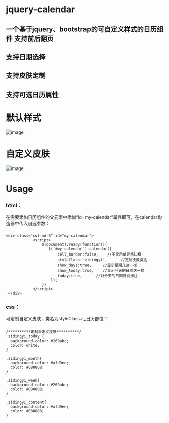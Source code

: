 # jquery-calendar
一个基于jquery、bootstrap的可自定义样式的日历组件
支持前后翻页
-------------
支持日期选择
-------------
支持皮肤定制
-------------
支持可选日历属性
-------------

默认样式
========================
 ![image](https://github.com/tangzhirong/jquery-calendar/blob/master/demo2.png)
 
自定义皮肤
=======================
![image](https://github.com/tangzhirong/jquery-calendar/blob/master/demo1.png)


Usage
=======================
### html：
  在需要添加日历组件的父元素中添加“id=my-calendar”属性即可，在calendar构造器中传入自选参数：
### 
    <div class="col-md-6" id="my-calendar">
                <script>
                    $(document).ready(function(){
                       $('#my-calendar').calendar({
                           cell_border:false,    //不显示单元格边框
                           styleClass:'zidingyi',      //定制皮肤类名
                           show_days:true,     //显示星期几这一栏
                           show_today:true,    //显示今天的日期这一栏
                           today:true,      //对今天的日期特别标注
                        });
                    })
                </script>
     </div>
   
### css：
  可定制自定义皮肤，类名为styleClass+‘_日历部位’：
  
###
    /**********定制自定义皮肤**********/
    .zidingyi_today {
      background-color: #269abc;
      color: white;
    }

    .zidingyi_month{
      background-color: #afd9ee;
      color: #080808;
    }

    .zidingyi_week{
      background-color: #269abc;
      color: #080808;
    }

    .zidingyi_content{
      background-color: #afd9ee;
      color: #080808;
    }
   
